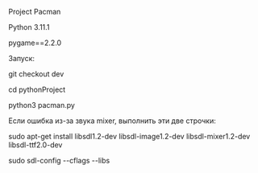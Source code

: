 Project Pacman

Python 3.11.1

pygame==2.2.0

Запуск:

git checkout dev

cd pythonProject

python3 pacman.py

Если ошибка из-за звука mixer, выполнить эти две строчки:

sudo apt-get install libsdl1.2-dev libsdl-image1.2-dev libsdl-mixer1.2-dev libsdl-ttf2.0-dev

sudo sdl-config --cflags --libs

